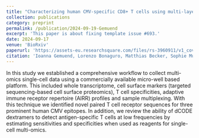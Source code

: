 ```yaml
---
title: "Characterizing human CMV-specific CD8+ T cells using multi-layer single-cell omics"
collection: publications
category: preprint
permalink: /publication/2024-09-19-Gemuend
excerpt: 'This paper is about fixing template issue #693.'
date: 2024-09-17
venue: 'BioRxiv'
paperurl: 'https://assets-eu.researchsquare.com/files/rs-3960911/v1_covered_b7af44ae-caba-4ae1-b643-e73576638b7f.pdf?c=1714657171'
citation: 'Ioanna Gemuend, Lorenzo Bonaguro, Matthias Becker, Sophie Mueller, Clemens Joos, Elena De Domenico, Anna Aschenbrenner, Joachim L Schultze, Andreas L Moosmann, Marc D Beyer. (2024). &quot;Characterizing human CMV-specific CD8+ T cells using multi-layer single-cell omics.&quot; <i>BioRvix</i>.'
---
```


In this study we established a comprehensive workflow to collect multi-omics single-cell data using a commercially available micro-well based platform. This included whole transcriptome, cell surface markers (targeted sequencing-based cell surface proteomics), T cell specificities, adaptive immune receptor repertoire (AIRR) profiles and sample multiplexing. With this technique we identified novel paired T cell receptor sequences for three prominent human CMV epitopes. In addition, we review the ability of dCODE dextramers to detect antigen-specific T cells at low frequencies by estimating sensitivities and specificities when used as reagents for single-cell multi-omics.